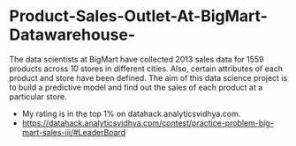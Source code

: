 # Product-Sales-Outlet-At-BigMart-Datawarehouse-
The data scientists at BigMart have collected 2013 sales data for 1559 products across 10 stores in different cities. Also, certain attributes of each product and store have been defined. The aim of this data science project is to build a predictive model and find out the sales of each product at a particular store.

- My rating is in the top 1% on datahack.analyticsvidhya.com.
- https://datahack.analyticsvidhya.com/contest/practice-problem-big-mart-sales-iii/#LeaderBoard
